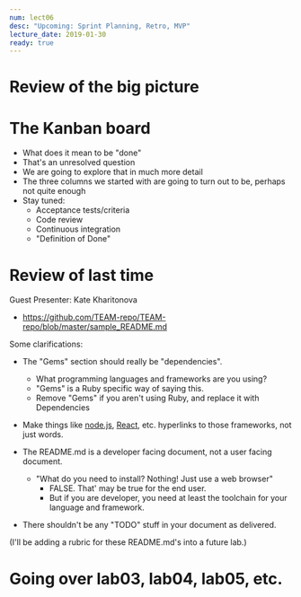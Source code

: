 ```yaml
---
num: lect06
desc: "Upcoming: Sprint Planning, Retro, MVP"
lecture_date: 2019-01-30
ready: true
---
```


# Review of the big picture


# The Kanban board

* What does it mean to be "done"
* That's an unresolved question
* We are going to explore that in much more detail
* The three columns we started with are going to turn out to be, perhaps not quite enough
* Stay tuned:
   * Acceptance tests/criteria
   * Code review
   * Continuous integration
   * "Definition of Done"

# Review of last time

Guest Presenter: Kate Kharitonova

* <https://github.com/TEAM-repo/TEAM-repo/blob/master/sample_README.md>

Some clarifications:

* The "Gems" section should really be "dependencies".
   * What programming languages and frameworks are you using?
   * "Gems" is a Ruby specific way of saying this.
   * Remove "Gems" if you aren't using Ruby, and replace it with Dependencies

* Make things like [node.js](https://nodejs.org/en/), [React](https://reactjs.org/), etc. hyperlinks to those frameworks, not just words.

* The README.md is a developer facing document, not a user facing document.

   * "What do you need to install? Nothing! Just use a web browser"
      * FALSE.  That' may be true for the end user.
      * But if you are developer, you need at least the toolchain
         for your language and framework.

* There shouldn't be any "TODO" stuff in your document as delivered.

(I'll be adding a rubric for these README.md's into a future lab.)

# Going over lab03, lab04, lab05, etc.

